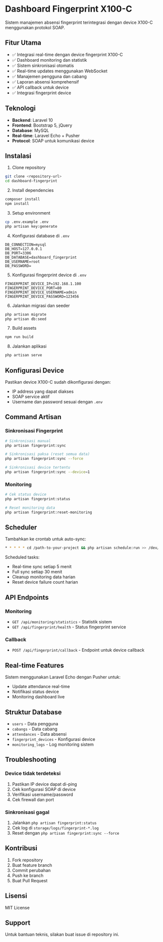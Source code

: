 # Dashboard Fingerprint X100-C

Sistem manajemen absensi fingerprint terintegrasi dengan device X100-C menggunakan protokol SOAP.

## Fitur Utama

- ✅ Integrasi real-time dengan device fingerprint X100-C
- ✅ Dashboard monitoring dan statistik
- ✅ Sistem sinkronisasi otomatis
- ✅ Real-time updates menggunakan WebSocket
- ✅ Manajemen pengguna dan cabang
- ✅ Laporan absensi komprehensif
- ✅ API callback untuk device
- ✅ Integrasi fingerprint device

## Teknologi

- **Backend**: Laravel 10
- **Frontend**: Bootstrap 5, jQuery
- **Database**: MySQL
- **Real-time**: Laravel Echo + Pusher
- **Protocol**: SOAP untuk komunikasi device

## Instalasi

1. Clone repository
```bash
git clone <repository-url>
cd dashboard-fingerprint
```

2. Install dependencies
```bash
composer install
npm install
```

3. Setup environment
```bash
cp .env.example .env
php artisan key:generate
```

4. Konfigurasi database di `.env`
```env
DB_CONNECTION=mysql
DB_HOST=127.0.0.1
DB_PORT=3306
DB_DATABASE=dashboard_fingerprint
DB_USERNAME=root
DB_PASSWORD=
```

5. Konfigurasi fingerprint device di `.env`
```env
FINGERPRINT_DEVICE_IP=192.168.1.100
FINGERPRINT_DEVICE_PORT=80
FINGERPRINT_DEVICE_USERNAME=admin
FINGERPRINT_DEVICE_PASSWORD=123456
```

6. Jalankan migrasi dan seeder
```bash
php artisan migrate
php artisan db:seed
```

7. Build assets
```bash
npm run build
```

8. Jalankan aplikasi
```bash
php artisan serve
```

## Konfigurasi Device

Pastikan device X100-C sudah dikonfigurasi dengan:
- IP address yang dapat diakses
- SOAP service aktif
- Username dan password sesuai dengan `.env`

## Command Artisan

### Sinkronisasi Fingerprint
```bash
# Sinkronisasi manual
php artisan fingerprint:sync

# Sinkronisasi paksa (reset semua data)
php artisan fingerprint:sync --force

# Sinkronisasi device tertentu
php artisan fingerprint:sync --device=1
```

### Monitoring
```bash
# Cek status device
php artisan fingerprint:status

# Reset monitoring data
php artisan fingerprint:reset-monitoring
```

## Scheduler

Tambahkan ke crontab untuk auto-sync:
```bash
* * * * * cd /path-to-your-project && php artisan schedule:run >> /dev/null 2>&1
```

Scheduled tasks:
- Real-time sync setiap 5 menit
- Full sync setiap 30 menit
- Cleanup monitoring data harian
- Reset device failure count harian

## API Endpoints

### Monitoring
- `GET /api/monitoring/statistics` - Statistik sistem
- `GET /api/fingerprint/health` - Status fingerprint service

### Callback
- `POST /api/fingerprint/callback` - Endpoint untuk device callback

## Real-time Features

Sistem menggunakan Laravel Echo dengan Pusher untuk:
- Update attendance real-time
- Notifikasi status device
- Monitoring dashboard live

## Struktur Database

- `users` - Data pengguna
- `cabangs` - Data cabang
- `attendances` - Data absensi
- `fingerprint_devices` - Konfigurasi device
- `monitoring_logs` - Log monitoring sistem

## Troubleshooting

### Device tidak terdeteksi
1. Pastikan IP device dapat di-ping
2. Cek konfigurasi SOAP di device
3. Verifikasi username/password
4. Cek firewall dan port

### Sinkronisasi gagal
1. Jalankan `php artisan fingerprint:status`
2. Cek log di `storage/logs/fingerprint-*.log`
3. Reset dengan `php artisan fingerprint:sync --force`

## Kontribusi

1. Fork repository
2. Buat feature branch
3. Commit perubahan
4. Push ke branch
5. Buat Pull Request

## Lisensi

MIT License

## Support

Untuk bantuan teknis, silakan buat issue di repository ini.